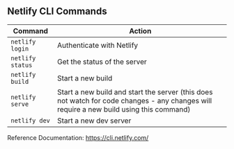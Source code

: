 ## Netlify CLI Commands

| Command         | Action                      |
| --------------- | --------------------------- |
| `netlify login` | Authenticate with Netlify |
| `netlify status` | Get the status of the server |
| `netlify build` | Start a new build |
| `netlify serve` | Start a new build and start the server (this does not watch for code changes - any changes will require a new build using this command) |
| `netlify dev` | Start a new dev server |


Reference Documentation: https://cli.netlify.com/